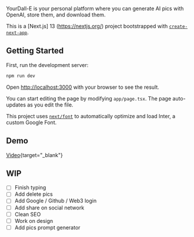 YourDall-E is your personal platform where you can generate AI pics with OpenAI, store them, and download them.

This is a [Next.js] 13 (https://nextjs.org/) project bootstrapped with [`create-next-app`](https://github.com/vercel/next.js/tree/canary/packages/create-next-app).

## Getting Started

First, run the development server:

```bash
npm run dev
```

Open [http://localhost:3000](http://localhost:3000) with your browser to see the result.

You can start editing the page by modifying `app/page.tsx`. The page auto-updates as you edit the file.

This project uses [`next/font`](https://nextjs.org/docs/basic-features/font-optimization) to automatically optimize and load Inter, a custom Google Font.

## Demo

[Video](https://www.loom.com/share/2c8151b7ade54b958f21fe9c8b731de1?sid=d7c11b0f-0fb3-48df-af03-92f4a093614d){target="_blank"}


## WIP 

 - [ ] Finish typing
 - [ ] Add delete pics
 - [ ] Add Google / Github / Web3 login
 - [ ] Add share on social network
 - [ ] Clean SEO
 - [ ] Work on design
 - [ ] Add pics prompt generator
